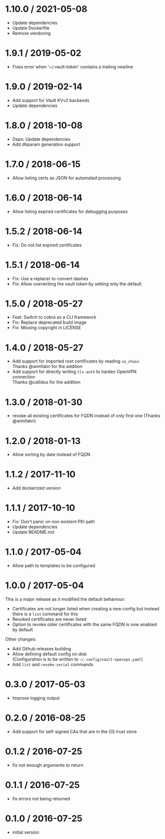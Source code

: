 # 1.10.0 / 2021-05-08

  * Update dependencies
  * Update Dockerfile
  * Remove vendoring

# 1.9.1 / 2019-05-02

  * Fixes error when '~/.vault-token' contains a trailing newline

# 1.9.0 / 2019-02-14

  * Add support for Vault KVv2 backends
  * Update dependencies

# 1.8.0 / 2018-10-08

  * Deps: Update dependencies
  * Add dhparam generation support

# 1.7.0 / 2018-06-15

  * Allow listing certs as JSON for automated processing

# 1.6.0 / 2018-06-14

  * Allow listing expired certificates for debugging purposes

# 1.5.2 / 2018-06-14

  * Fix: Do not list expired certificates

# 1.5.1 / 2018-06-14

  * Fix: Use a replacer to convert dashes
  * Fix: Allow overwriting the vault token by setting only the default

# 1.5.0 / 2018-05-27

  * Feat: Switch to cobra as a CLI framework
  * Fix: Replace deprecated build image
  * Fix: Missing copyright in LICENSE

# 1.4.0 / 2018-05-27

- Add support for imported root certificates by reading `ca_chain`  
  Thanks @wimfabri for the addition
- Add support for directly writing `tls-auth` to harden OpenVPN connection  
  Thanks @callidus for the addition

# 1.3.0 / 2018-01-30

  * revoke all existing certificates for FQDN instead of only first one (Thanks @wimfabri)

# 1.2.0 / 2018-01-13

  * Allow sorting by date instead of FQDN

# 1.1.2 / 2017-11-10

  * Add dockerized version

# 1.1.1 / 2017-10-10

  * Fix: Don't panic on non existent PKI path
  * Update dependencies
  * Update README.md

# 1.1.0 / 2017-05-04

  * Allow path to templates to be configured

# 1.0.0 / 2017-05-04

This is a major release as it modified the default behaviour:
- Certificates are not longer listed when creating a new config but instead there is a `list` command for this
- Revoked certificates are never listed
- Option to revoke older certificates with the same FQDN is now enabled by default

Other changes:
  * Add Github releases building
  * Allow defining default config on disk  
    (Configuration is to be written to `~/.config/vault-openvpn.yaml`)
  * Add `list` and `revoke-serial` commands

# 0.3.0 / 2017-05-03

  * Improve logging output

# 0.2.0 / 2016-08-25

  * Add support for self-signed CAs that are in the OS trust store

# 0.1.2 / 2016-07-25

  * fix not enough arguments to return

# 0.1.1 / 2016-07-25

  * fix errors not being returned

# 0.1.0 / 2016-07-25

  * initial version
